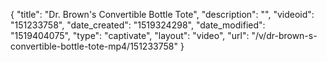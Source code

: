 {
    "title": "Dr. Brown's Convertible Bottle Tote",
    "description": "",
    "videoid": "151233758",
    "date_created": "1519324298",
    "date_modified": "1519404075",
    "type": "captivate",
    "layout": "video",
    "url": "\/v\/dr-brown-s-convertible-bottle-tote-mp4\/151233758"
}